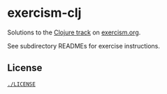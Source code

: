 # exercism-clj

Solutions to the [Clojure track](https://exercism.org/tracks/clojure) on [exercism.org](https://exercism.org/).

See subdirectory READMEs for exercise instructions.

## License

[`./LICENSE`](./LICENSE)
